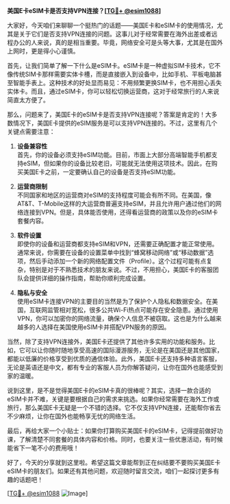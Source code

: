 **美国E卡eSIM卡是否支持VPN连接？[[TG💪+ @esim1088](https://t.me/s/esim1088)]**

大家好，今天咱们来聊聊一个挺热门的话题——美国E卡和eSIM卡的使用情况，尤其是关于它们是否支持VPN连接的问题。这事儿对于经常需要在海外出差或者远程办公的人来说，真的是相当重要。毕竟，网络安全可是头等大事，尤其是在国外上网时，更是得小心谨慎。

首先，让我们简单了解一下什么是eSIM卡。eSIM卡是一种虚拟SIM卡技术，它不像传统SIM卡那样需要实体卡槽，而是直接嵌入到设备中，比如手机、平板电脑甚至智能手表上。这种技术的好处显而易见：不用频繁更换SIM卡，也不用担心丢失实体卡。而且，通过eSIM卡，你可以轻松切换运营商，这对于经常旅行的人来说简直太方便了。

那么，问题来了，美国E卡的eSIM卡是否支持VPN连接呢？答案是肯定的！大多数情况下，美国E卡提供的eSIM服务是可以支持VPN连接的。不过，这里有几个关键点需要注意：

1. **设备兼容性**  
   首先，你的设备必须支持eSIM功能。目前，市面上大部分高端智能手机都支持eSIM，但如果你的设备比较老旧，可能就无法使用这项技术。因此，在购买美国E卡之前，一定要确认自己的设备是否支持eSIM功能。

2. **运营商限制**  
   不同国家和地区的运营商对eSIM的支持程度可能会有所不同。在美国，像AT&T、T-Mobile这样的大运营商普遍支持eSIM，并且允许用户通过他们的网络连接到VPN。但是，具体能否使用，还得看运营商的政策以及你的eSIM卡套餐内容。

3. **软件设置**  
   即使你的设备和运营商都支持eSIM和VPN，还需要正确配置才能正常使用。通常来说，你需要在设备的设置菜单中找到“蜂窝移动网络”或“移动数据”选项，然后手动添加一个新的网络配置文件（Profile）。这个过程可能有点复杂，特别是对于不熟悉技术的朋友来说。不过，不用担心，美国E卡的客服团队会提供详细的操作指南，帮助你顺利完成设置。

4. **隐私与安全**  
   使用eSIM卡连接VPN的主要目的当然是为了保护个人隐私和数据安全。在美国，互联网监管相对宽松，很多公共Wi-Fi热点可能存在安全隐患。通过使用VPN，你可以加密你的网络流量，确保个人信息不被窃取。这也是为什么越来越多的人选择在美国使用eSIM卡并搭配VPN服务的原因。

当然，除了支持VPN连接外，美国E卡还提供了其他许多实用的功能和服务。比如，它可以让你随时随地享受高速的国际漫游服务，无论是在美国还是其他国家，都能以低廉的价格享受到优质的通信体验。此外，美国E卡还支持多种语言客服，无论是英语还是中文，都有专业的客服人员为你解答疑问，让你在国外也能感受到家的温暖。

说到这里，是不是觉得美国E卡的eSIM卡真的很棒呢？其实，选择一款合适的eSIM卡并不难，关键是要根据自己的需求来挑选。如果你经常需要在海外工作或旅行，那么美国E卡无疑是一个不错的选择。它不仅支持VPN连接，还能帮你省去不少麻烦，让你在国外也能畅享无忧的网络生活。

最后，再给大家一个小贴士：如果你打算购买美国E卡的eSIM卡，记得提前做好功课，了解清楚不同套餐的具体内容和价格。同时，也要关注一些优惠活动，有时候能省下一笔不小的费用哦！

好了，今天的分享就到这里啦。希望这篇文章能帮到正在纠结要不要购买美国E卡eSIM卡的朋友们。如果还有其他问题，欢迎随时留言交流，咱们一起探讨更多有趣的话题吧！  

[[TG💪+ @esim1088](https://t.me/s/esim1088) ![Image](https://i.postimg.cc/4NQfJmqS/Snipaste-2025-05-13-00-14-12.png)]